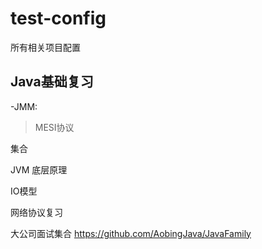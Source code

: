# test-config
所有相关项目配置



Java基础复习
--------------------------------


-JMM:

> MESI协议


集合

JVM 底层原理


IO模型

网络协议复习











大公司面试集合
https://github.com/AobingJava/JavaFamily
